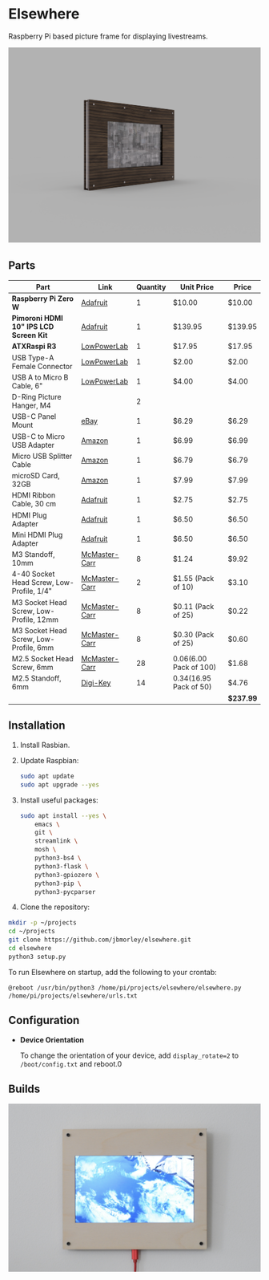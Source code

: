 # Elsewhere

Raspberry Pi based picture frame for displaying livestreams.

![Render of the current Elsewhere design](images/hero.png)

## Parts

| **Part**                                  | **Link**                                                     | Quantity | **Unit Price**            | **Price**   |
| ----------------------------------------- | ------------------------------------------------------------ | -------- | ------------------------- | ----------- |
| **Raspberry Pi Zero W**                   | [Adafruit](https://www.adafruit.com/product/3400)            | 1        | $10.00                    | $10.00      |
| **Pimoroni HDMI 10" IPS LCD Screen Kit**  | [Adafruit](https://www.adafruit.com/product/4337)            | 1        | $139.95                   | $139.95     |
| **ATXRaspi R3**                           | [LowPowerLab](https://lowpowerlab.com/shop/product/91)       | 1        | $17.95                    | $17.95      |
| USB Type-A Female Connector               | [LowPowerLab](https://lowpowerlab.com/shop/product/91)       | 1        | $2.00                     | $2.00       |
| USB A to Micro B Cable, 6"                | [LowPowerLab](https://lowpowerlab.com/shop/product/91)       | 1        | $4.00                     | $4.00       |
| D-Ring Picture Hanger, M4                 |                                                              | 2        |                           |             |
| USB-C Panel Mount                         | [eBay](https://www.ebay.com/itm/143134180140)                | 1        | $6.29                     | $6.29       |
| USB-C to Micro USB Adapter                | [Amazon](https://www.amazon.com/gp/product/B07GH5KJH2/)      | 1        | $6.99                     | $6.99       |
| Micro USB Splitter Cable                  | [Amazon](https://www.amazon.com/gp/product/B017OPOG58/)      | 1        | $6.79                     | $6.79       |
| microSD Card, 32GB                        | [Amazon](https://www.amazon.com/SAMSUNG-Select-microSDXC-Adapter-MB-ME128HA/dp/B06XWN9Q99) | 1        | $7.99                     | $7.99       |
| HDMI Ribbon Cable, 30 cm                  | [Adafruit](https://www.adafruit.com/product/3562)            | 1        | $2.75                     | $2.75       |
| HDMI Plug Adapter                         | [Adafruit](https://www.adafruit.com/product/3548)            | 1        | $6.50                     | $6.50       |
| Mini HDMI Plug Adapter                    | [Adafruit](https://www.adafruit.com/product/3552)            | 1        | $6.50                     | $6.50       |
| M3 Standoff, 10mm                         | [McMaster-Carr](https://www.mcmaster.com/94868A166/)         | 8        | $1.24                     | $9.92       |
| 4-40 Socket Head Screw, Low-Profile, 1/4" | [McMaster-Carr](https://www.mcmaster.com/93615A110/)         | 2        | $1.55 (Pack of 10)        | $3.10       |
| M3 Socket Head Screw, Low-Profile, 12mm   | [McMaster-Carr](https://www.mcmaster.com/92855A313/)         | 8        | $0.11 (Pack of 25)        | $0.22       |
| M3 Socket Head Screw, Low-Profile, 6mm    | [McMaster-Carr](https://www.mcmaster.com/92855A307/)         | 8        | $0.30 (Pack of 25)        | $0.60       |
| M2.5 Socket Head Screw, 6mm               | [McMaster-Carr](https://www.mcmaster.com/91292A010/)         | 28       | $0.06 ($6.00 Pack of 100) | $1.68       |
| M2.5 Standoff, 6mm                        | [Digi-Key](https://www.digikey.com/en/products/detail/970060154/732-12827-ND/9488531) | 14       | $0.34 ($16.95 Pack of 50) | $4.76       |
|                                           |                                                              |          |                           | **$237.99** |

## Installation

1. Install Rasbian.

2. Update Raspbian:

   ```bash
   sudo apt update
   sudo apt upgrade --yes
   ```

3. Install useful packages:

   ```bash
   sudo apt install --yes \
       emacs \
       git \
       streamlink \
       mosh \
       python3-bs4 \
       python3-flask \
       python3-gpiozero \
       python3-pip \
       python3-pycparser
   ```

4.   Clone the repository:

   ```bash
   mkdir -p ~/projects
   cd ~/projects
   git clone https://github.com/jbmorley/elsewhere.git
   cd elsewhere
   python3 setup.py
   ```

To run Elsewhere on startup, add the following to your crontab:

```
@reboot /usr/bin/python3 /home/pi/projects/elsewhere/elsewhere.py /home/pi/projects/elsewhere/urls.txt
```

## Configuration

- **Device Orientation**

  To change the orientation of your device, add `display_rotate=2` to `/boot/config.txt` and reboot.0

## Builds

![Elsewhere showing a livestream of Earth from the ISS](images/iss.jpg)
